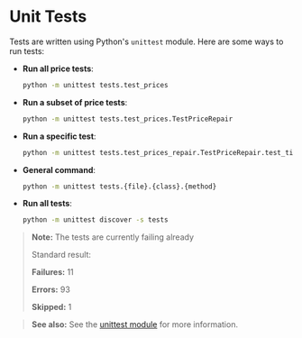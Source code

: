 # Unit Tests

Tests are written using Python's `unittest` module.
Here are some ways to run tests:

- **Run all price tests**:
    ``` bash
    python -m unittest tests.test_prices
    ```

- **Run a subset of price tests**:
    ``` bash
    python -m unittest tests.test_prices.TestPriceRepair
    ```

- **Run a specific test**:
    ``` bash
    python -m unittest tests.test_prices_repair.TestPriceRepair.test_ticker_missing
    ```

- **General command**:
    ``` bash
    python -m unittest tests.{file}.{class}.{method}
    ```
- **Run all tests**:
    ``` bash
    python -m unittest discover -s tests
    ```

> **Note:** The tests are currently failing already
>
> Standard result:
>
> **Failures:** 11
>
> **Errors:** 93
>
> **Skipped:** 1

> **See also:** See the [unittest module](https://docs.python.org/3/library/unittest.html) for more information.
